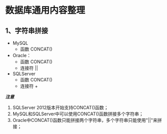 # 数据库通用内容整理

## 1、字符串拼接

- MySQL
  - 函数 CONCAT()
- Oracle：
  - 函数 CONCAT()
  - 连接符 ||
- SQLServer
  - 函数 CONCAT()
  - 连接符 +

_**注意**_

1. SQLServer 2012版本开始支持CONCAT()函数；
2. MySQL和SQLServer中可以使用CONCAT()函数拼接多个字符串；
3. Oracle中CONCAT()函数只能拼接两个字符串，多个字符串只能使用"||"来拼接；
